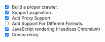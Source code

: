 - [x] Build a proper crawler.
- [x] Support pagination.
- [x] Add Proxy Support
- [ ] Add Support For Different Formats.
- [x] JavaScript rendering (Headless Chromium)
- [x] Concurrency
